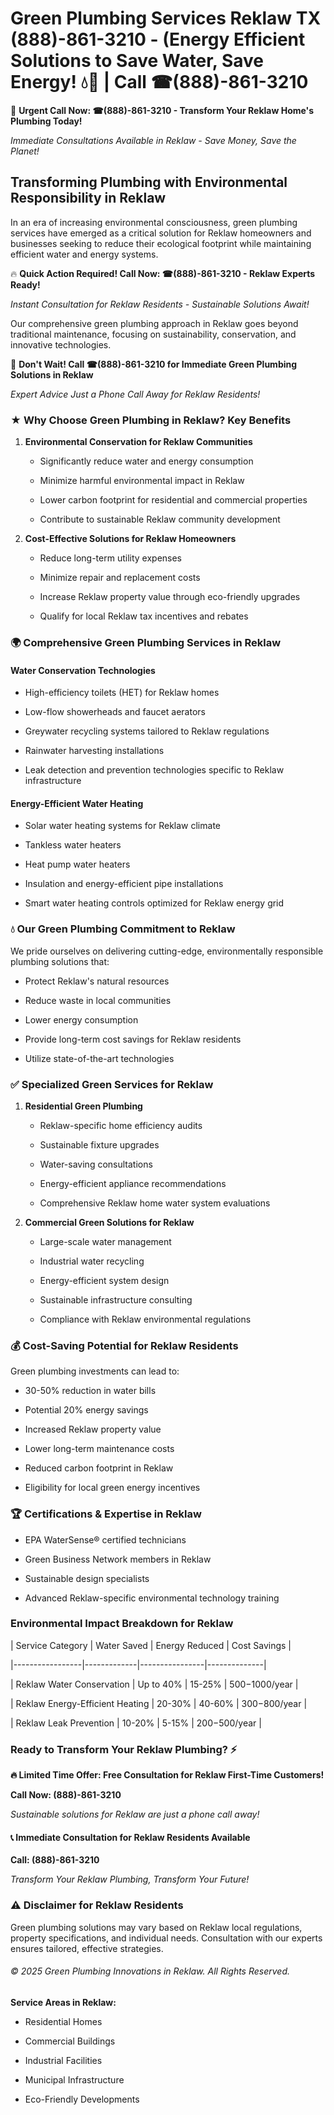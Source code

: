 # Green Plumbing Services Reklaw TX (888)-861-3210 - (Energy Efficient Solutions to Save Water, Save Energy! 💧🌿 | Call ☎(888)-861-3210

🚨 **Urgent Call Now: ☎(888)-861-3210 - Transform Your Reklaw Home's Plumbing Today!**
*Immediate Consultations Available in Reklaw - Save Money, Save the Planet!*

## Transforming Plumbing with Environmental Responsibility in Reklaw

In an era of increasing environmental consciousness, green plumbing services have emerged as a critical solution for Reklaw homeowners and businesses seeking to reduce their ecological footprint while maintaining efficient water and energy systems. 

🔥 **Quick Action Required! Call Now: ☎(888)-861-3210 - Reklaw Experts Ready!**
*Instant Consultation for Reklaw Residents - Sustainable Solutions Await!*

Our comprehensive green plumbing approach in Reklaw goes beyond traditional maintenance, focusing on sustainability, conservation, and innovative technologies.

🚨 **Don't Wait! Call ☎(888)-861-3210 for Immediate Green Plumbing Solutions in Reklaw**
*Expert Advice Just a Phone Call Away for Reklaw Residents!*

### ★ Why Choose Green Plumbing in Reklaw? Key Benefits

1. **Environmental Conservation for Reklaw Communities** 
   - Significantly reduce water and energy consumption
   - Minimize harmful environmental impact in Reklaw
   - Lower carbon footprint for residential and commercial properties
   - Contribute to sustainable Reklaw community development

2. **Cost-Effective Solutions for Reklaw Homeowners** 
   - Reduce long-term utility expenses
   - Minimize repair and replacement costs
   - Increase Reklaw property value through eco-friendly upgrades
   - Qualify for local Reklaw tax incentives and rebates

### 🌍 Comprehensive Green Plumbing Services in Reklaw

#### Water Conservation Technologies
- High-efficiency toilets (HET) for Reklaw homes
- Low-flow showerheads and faucet aerators
- Greywater recycling systems tailored to Reklaw regulations
- Rainwater harvesting installations
- Leak detection and prevention technologies specific to Reklaw infrastructure

#### Energy-Efficient Water Heating
- Solar water heating systems for Reklaw climate
- Tankless water heaters
- Heat pump water heaters
- Insulation and energy-efficient pipe installations
- Smart water heating controls optimized for Reklaw energy grid

### 💧 Our Green Plumbing Commitment to Reklaw

We pride ourselves on delivering cutting-edge, environmentally responsible plumbing solutions that:
- Protect Reklaw's natural resources
- Reduce waste in local communities
- Lower energy consumption
- Provide long-term cost savings for Reklaw residents
- Utilize state-of-the-art technologies

### ✅ Specialized Green Services for Reklaw

1. **Residential Green Plumbing**
   - Reklaw-specific home efficiency audits
   - Sustainable fixture upgrades
   - Water-saving consultations
   - Energy-efficient appliance recommendations
   - Comprehensive Reklaw home water system evaluations

2. **Commercial Green Solutions for Reklaw**
   - Large-scale water management
   - Industrial water recycling
   - Energy-efficient system design
   - Sustainable infrastructure consulting
   - Compliance with Reklaw environmental regulations

### 💰 Cost-Saving Potential for Reklaw Residents

Green plumbing investments can lead to:
- 30-50% reduction in water bills
- Potential 20% energy savings
- Increased Reklaw property value
- Lower long-term maintenance costs
- Reduced carbon footprint in Reklaw
- Eligibility for local green energy incentives

### 🏆 Certifications & Expertise in Reklaw

- EPA WaterSense® certified technicians
- Green Business Network members in Reklaw
- Sustainable design specialists
- Advanced Reklaw-specific environmental technology training

### Environmental Impact Breakdown for Reklaw

| Service Category | Water Saved | Energy Reduced | Cost Savings |
|-----------------|-------------|----------------|--------------|
| Reklaw Water Conservation | Up to 40% | 15-25% | $500-$1000/year |
| Reklaw Energy-Efficient Heating | 20-30% | 40-60% | $300-$800/year |
| Reklaw Leak Prevention | 10-20% | 5-15% | $200-$500/year |

### Ready to Transform Your Reklaw Plumbing? ⚡

**🔥 Limited Time Offer: Free Consultation for Reklaw First-Time Customers!**

**Call Now: (888)-861-3210**
*Sustainable solutions for Reklaw are just a phone call away!*

#### 📞 Immediate Consultation for Reklaw Residents Available

**Call: (888)-861-3210**
*Transform Your Reklaw Plumbing, Transform Your Future!*

### ⚠️ Disclaimer for Reklaw Residents

Green plumbing solutions may vary based on Reklaw local regulations, property specifications, and individual needs. Consultation with our experts ensures tailored, effective strategies.

###### © 2025 Green Plumbing Innovations in Reklaw. All Rights Reserved.

**Service Areas in Reklaw:** 
- Residential Homes
- Commercial Buildings
- Industrial Facilities
- Municipal Infrastructure
- Eco-Friendly Developments